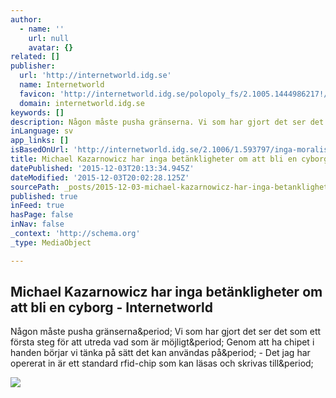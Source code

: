 ```yaml
---
author:
  - name: ''
    url: null
    avatar: {}
related: []
publisher:
  url: 'http://internetworld.idg.se'
  name: Internetworld
  favicon: 'http://internetworld.idg.se/polopoly_fs/2.1005.1444986217!/favicon.ico'
  domain: internetworld.idg.se
keywords: []
description: Någon måste pusha gränserna. Vi som har gjort det ser det som ett första steg för att utreda vad som är möjligt. Genom att ha chipet i handen börjar vi tänka på sätt det kan användas på. - Det jag har opererat in är ett standard rfid-chip som kan läsas och skrivas till.
inLanguage: sv
app_links: []
isBasedOnUrl: 'http://internetworld.idg.se/2.1006/1.593797/inga-moraliska-betankligheter-kring-att-bli-en-cyborg'
title: Michael Kazarnowicz har inga betänkligheter om att bli en cyborg - Internetworld
datePublished: '2015-12-03T20:13:34.945Z'
dateModified: '2015-12-03T20:02:28.125Z'
sourcePath: _posts/2015-12-03-michael-kazarnowicz-har-inga-betankligheter-om-att-bli-en-cy.md
published: true
inFeed: true
hasPage: false
inNav: false
_context: 'http://schema.org'
_type: MediaObject

---
```

<article style=""><h1>Michael Kazarnowicz har inga betänkligheter om att bli en cyborg - Internetworld</h1><p>Någon måste pusha gränserna&amp;period; Vi som har gjort det ser det som ett första steg för att utreda vad som är möjligt&amp;period; Genom att ha chipet i handen börjar vi tänka på sätt det kan användas på&amp;period; - Det jag har opererat in är ett standard rfid-chip som kan läsas och skrivas till&amp;period;</p><img src="http://internetworld.idg.se/polopoly_fs/1.593797.1415785715!imageUploader/1408437424.jpg" /></article>